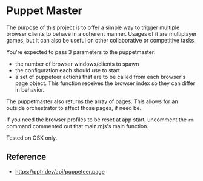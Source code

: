# Puppet Master

The purpose of this project is to offer a simple way to trigger multiple browser clients to behave in a coherent manner. Usages of it are multiplayer games, but it can also be useful on other collaborative or competitive tasks.

You're expected to pass 3 parameters to the puppetmaster:
- the number of browser windows/clients to spawn
- the configuration each should use to start
- a set of puppeteer actions that are to be called from each browser's page object. This function receives the browser index so they can differ in behavior.

The puppetmaster also returns the array of pages. This allows for an outside orchestrator to affect those pages, if need be.

If you need the browser profiles to be reset at app start, uncomment the `rm` command commented out that main.mjs's main function.

Tested on OSX only.

## Reference
- https://pptr.dev/api/puppeteer.page
